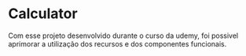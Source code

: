 # Calculator
Com esse projeto desenvolvido durante o curso da udemy, foi possivel aprimorar a utilização dos recursos e dos componentes funcionais.
